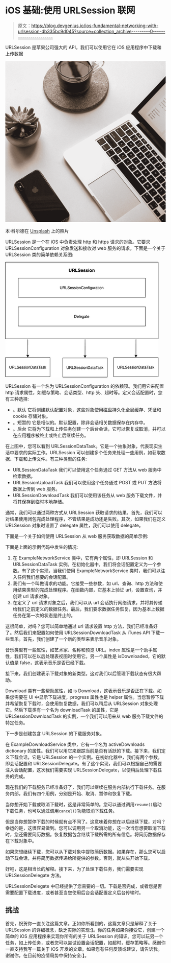 # iOS 基础:使用 URLSession 联网

> 原文：<https://blog.devgenius.io/ios-fundamental-networking-with-urlsession-db335bc9d045?source=collection_archive---------0----------------------->

URLSession 是苹果公司强大的 API，我们可以使用它在 iOS 应用程序中下载和上传数据

![](img/72776fb182f02e662910bfce62bb437a.png)

本·科尔德在 [Unsplash](https://unsplash.com?utm_source=medium&utm_medium=referral) 上的照片

URLSession 是一个在 iOS 中负责处理 http 和 https 请求的对象。它要求 URLSessionConfiguration 对象发送和接收对 web 服务的请求。下面是一个关于 URLSession 类的简单依赖关系图:

![](img/d2fbdfb0c844382c528854a96b3360a4.png)

URLSession 有一个名为 URLSessionConfiguration 的依赖项。我们用它来配置 http 请求属性，如缓存策略、会话类型、http 头、超时等。定义会话配置时，您有三种选择:

*   。默认
    它将创建默认配置对象，这些对象使用磁盘持久化全局缓存、凭证和 cookie 存储对象。
*   。短暂的
    它是相似的。默认配置，除非会话相关数据保存在内存中。
*   。后台
    它将为下载和上传任务创建一个后台会话，它可以恢复或取消，并可以在应用程序被终止或终止后继续任务。

在上图中，您可以看到 URLSessionDataTask。它是一个抽象对象，代表现实生活中要求的实际工作。URLSession 可以创建多个任务来处理一些用例，如获取数据、下载和上传文件。有三种类型的任务:

*   URLSessionDataTask
    我们可以使用这个任务通过 GET 方法从 web 服务中检索数据。
*   URLSessionUploadTask
    我们可以使用这个任务通过 POST 或 PUT 方法将数据上传到 web 服务。
*   URLSessionDownloadTask
    我们可以使用该任务从 web 服务下载文件，并将其保存到临时本地存储。

通常，我们可以通过两种方式从 URLSession 获取请求的结果。首先，我们可以对结果使用闭包完成处理程序，不管结果是成功还是失败。其次，如果我们在定义 URLSession 对象时设置了 delegate 属性，我们可以使用 delegate。

下面是一个关于如何使用 URLSession 从 web 服务获取数据的简单示例:

下面是上面的示例代码中发生的情况:

1.  在 ExampleNetworkService 类中，它有两个属性，即 URLSession 和 URLSessionDataTask 实例。在初始化器中，我们将会话配置定义为一个参数。有了这个实现，当我们使用 ExampleNetworkService 类时，我们可以注入任何我们想要的会话配置。
2.  我们有一个叫做请求的功能。它接受一些参数，如 url、查询、http 方法和使用结果类型的完成处理程序。在函数内部，它基本上验证 url，设置查询，并创建 url 请求对象。
3.  在定义了 url 请求对象之后，我们可以从 url 会话执行网络请求，并将其传递给我们之前定义的数据任务。最后，我们要求数据任务恢复，因为基本上数据任务在第一次的状态是终止的。

这很简单，对吗？您可以简单地通过 url 请求设置 http 方法，我们已经准备好了。然后我们来配置如何使用 URLSessionDownloadTask 从 iTunes API 下载一些音乐。首先，我们创建了一个新的类型来表示音乐对象。

音乐类型有一些属性，如艺术家、名称和预览 URL。index 属性是一个助手属性，我们可以在以后处理表视图时使用它。另一个属性是 isDownloaded，它的默认值是 false，这表示音乐是否已经下载。

接下来，我们创建表示下载对象的新类型。这对我们以后管理下载状态有很大帮助。

Download 类有一些帮助属性，如 is Download，这表示音乐是否正在下载。如果您需要在 UI 中显示下载进度，progress 属性也是 helper 属性。当您暂停下载并希望恢复下载时，会使用恢复数据，我们可以稍后从 URLSession 对象处理它。然后下载类有一个名为 downloadTask 的属性，它是 URLSessionDownloadTask 的实例，一个我们可以用来从 web 服务下载文件的特定任务。

下一步是创建包含 URLSession 的下载服务对象。

在 ExampleDownloadService 类中，它有一个名为 activeDownloads dictionary 的属性。我们可以用它来跟踪当前是否有活跃的下载。接下来，我们定义下载会话，它是 URLSession 的一个实例。在初始化器中，我们有两个参数，即会话配置和 URLSessionDelegate。有了这个实现，我们可以根据自己的需要注入会话配置，这次我们需要实现 URLSessionDelegate，以便稍后处理下载任务的完成。

现在我们的下载服务已经准备好了，我们可以继续在服务内部执行下载任务。在服务内部，我们有四个用例，分别是开始、取消、暂停和恢复下载。

当你想开始下载或取消下载时，这是非常简单的。您可以通过调用`resume()`启动下载任务，也可以通过调用`cancel()`功能取消下载任务。

但是当你想暂停下载的时候就有点不同了。这意味着你想在以后继续下载，对吗？幸运的是，这很容易做到。您可以调用另一个取消功能，这一次当您想要取消下载时，您还需要简历数据。恢复数据包含继续下载所需的所有信息。将简历数据保存在下载对象中。

如果您想继续下载，您可以从下载对象中提取简历数据。如果存在，那么您可以启动下载会话，并将简历数据传递给所提供的参数。否则，就从头开始下载。

好吧，这是相当长的解释。接下来，为了处理下载任务，我们需要实现 URLSessionDelegate 方法。

URLSessionDelegate 中已经提供了您需要的一切。下载是否完成，或者您是否需要配置下载进度，或者甚至当您使用后台会话配置定义后台传输时。

## 挑战

首先，祝贺你一直关注这篇文章。正如你所看到的，这篇文章只是解释了关于 URLSession 的详细概念，缺乏实际的实现:】。你的任务如果你接受它，创建一个简单的 iOS 应用程序来实现你所有的关于 URLSession 的知识。您可以玩另一个任务，如上传任务，或者您可以尝试设置会话配置，如超时，缓存策略等。感谢你一直支持我写一篇关于 iOS 开发的文章。如果您有任何反馈或建议，请告诉我。谢谢你，在目前的疫情局势中保持安全:】。